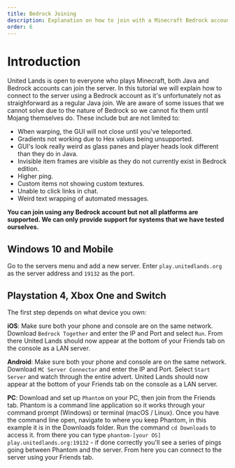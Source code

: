 ```yaml
---
title: Bedrock Joining
description: Explanation on how to join with a Minecraft Bedrock account.
order: 6
---
```

# Introduction
United Lands is open to everyone who plays Minecraft, both Java and Bedrock accounts can join the server. In this tutorial we will explain how to connect to the server using a Bedrock account as it's unfortunately not as straighforward as a regular Java join.
We are aware of some issues that we cannot solve due to the nature of Bedrock so we cannot fix them until Mojang themselves do. These include but are not limited to:
- When warping, the GUI will not close until you've teleported.
- Gradients not working due to Hex values being unsupported. 
- GUI's look really weird as glass panes and player heads look different than they do in Java.
- Invisible item frames are visible as they do not currently exist in Bedrock edition.
- Higher ping.
- Custom items not showing custom textures.
- Unable to click links in chat.
- Weird text wrapping of automated messages.

**You can join using any Bedrock account but not all platforms are supported. We can only provide support for systems that we have tested ourselves.**

## Windows 10 and Mobile
Go to the servers menu and add a new server. Enter `play.unitedlands.org` as the server address and `19132` as the port. 

## Playstation 4, Xbox One and Switch
The first step depends on what device you own:

**iOS**: Make sure both your phone and console are on the same network. Download `Bedrock Together` and enter the IP and Port and select `Run`. From there United Lands should now appear at the bottom of your Friends tab on the console as a LAN server.

**Android**: Make sure both your phone and console are on the same network. Download `MC Server Connector` and enter the IP and Port. Select `Start Server` and watch through the entire advert. United Lands should now appear at the bottom of your Friends tab on the console as a LAN server.

**PC**: Download and set up `Phantom` on your PC, then join from the Friends tab. Phantom is a command line application so it works through your command prompt (Windows) or terminal (macOS / Linux). Once you have the command line open, navigate to where you keep Phantom, in this example it is in the Downloads folder. Run the command `cd Downloads` to access it. from there you can type `phantom-[your OS] play.unitedlands.org:19132` - if done correctly you'll see a series of pings going between Phantom and the server. From here you can connect to the server using your Friends tab.
